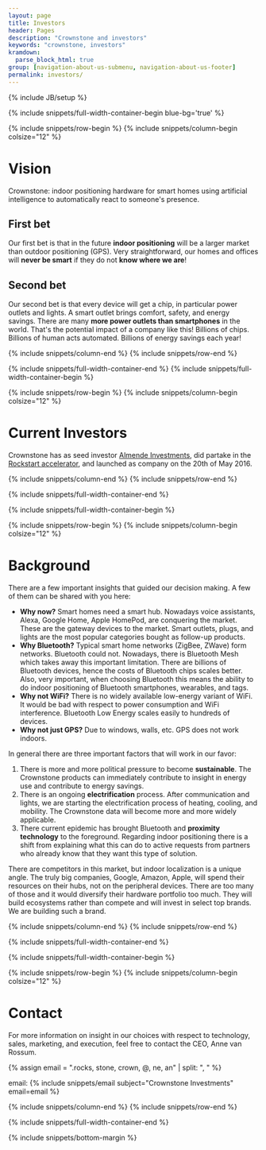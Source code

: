 ```yaml
---
layout: page
title: Investors
header: Pages
description: "Crownstone and investors"
keywords: "crownstone, investors"
kramdown:
  parse_block_html: true
group: [navigation-about-us-submenu, navigation-about-us-footer]
permalink: investors/
---
```

{% include JB/setup %}

{% include snippets/full-width-container-begin blue-bg='true' %}

{% include snippets/row-begin %}
{% include snippets/column-begin colsize="12" %}

# Vision

Crownstone: indoor positioning hardware for smart homes using artificial intelligence to automatically react to someone's presence.

## First bet

Our first bet is that in the future **indoor positioning** will be a larger market than outdoor positioning (GPS). Very straightforward, our homes and offices will **never be smart** if they do not **know where we are**!

## Second bet

Our second bet is that every device will get a chip, in particular power outlets and lights. A smart outlet brings comfort, safety, and energy savings. There are many **more power outlets than smartphones** in the world. That's the potential impact of a company like this! Billions of chips. Billions of human acts automated. Billions of energy savings each year!

{% include snippets/column-end %}
{% include snippets/row-end %}

{% include snippets/full-width-container-end %}
{% include snippets/full-width-container-begin %}

{% include snippets/row-begin %}
{% include snippets/column-begin colsize="12" %}

# Current Investors

Crownstone has as seed investor [Almende Investments](http://almende-investments.com), did partake in the [Rockstart accelerator](http://www.rockstart.com/blog/rockstart-introduces-participants-of-2016-smart-energy-accelerator), and launched as company on the 20th of May 2016.

{% include snippets/column-end %}
{% include snippets/row-end %}

{% include snippets/full-width-container-end %}

{% include snippets/full-width-container-begin %}

{% include snippets/row-begin %}
{% include snippets/column-begin colsize="12" %}

# Background

There are a few important insights that guided our decision making. A few of them can be shared with you here:

* **Why now?** Smart homes need a smart hub. Nowadays voice assistants, Alexa, Google Home, Apple HomePod, are conquering the market. These are the gateway devices to the market. Smart outlets, plugs, and lights are the most popular categories bought as follow-up products.
* **Why Bluetooth?** Typical smart home networks (ZigBee, ZWave) form networks. Bluetooth could not. Nowadays, there is Bluetooth Mesh which takes away this important limitation. There are billions of Bluetooth devices, hence the costs of Bluetooth chips scales better. Also, very important, when choosing Bluetooth this means the ability to do indoor positioning of Bluetooth smartphones, wearables, and tags.
* **Why not WiFi?** There is no widely available low-energy variant of WiFi. It would be bad with respect to power consumption and WiFi interference. Bluetooth Low Energy scales easily to hundreds of devices.
* **Why not just GPS?** Due to windows, walls, etc. GPS does not work indoors.

In general there are three important factors that will work in our favor:

1. There is more and more political pressure to become **sustainable**. The Crownstone products can immediately contribute to insight in energy use and contribute to energy savings.
2. There is an ongoing **electrification** process. After communication and lights, we are starting the electrification process of heating, cooling, and mobility. The Crownstone data will become more and more widely applicable.
3. There current epidemic has brought Bluetooth and **proximity technology** to the foreground. Regarding indoor positioning there is a shift from explaining what this can do to active requests from partners who already know that they want this type of solution.

There are competitors in this market, but indoor localization is a unique angle. The truly big companies, Google, Amazon, Apple, will spend their resources on their hubs, not on the peripheral devices. There are too many of those and it would diversify their hardware portfolio too much. They will build ecosystems rather than compete and will invest in select top brands. We are building such a brand.

{% include snippets/column-end %}
{% include snippets/row-end %}

{% include snippets/full-width-container-end %}

{% include snippets/full-width-container-begin %}

{% include snippets/row-begin %}
{% include snippets/column-begin colsize="12" %}

# Contact

For more information on insight in our choices with respect to technology, sales, marketing, and execution, feel free to contact the CEO, Anne van Rossum.

{% assign email = ".rocks, stone, crown, @, ne, an" | split: ", "  %}
<div class="email"><i class='el el-envelope'></i> email: {% include snippets/email subject="Crownstone Investments" email=email %}</div>

{% include snippets/column-end %}
{% include snippets/row-end %}

{% include snippets/full-width-container-end %}

{% include snippets/bottom-margin %}
